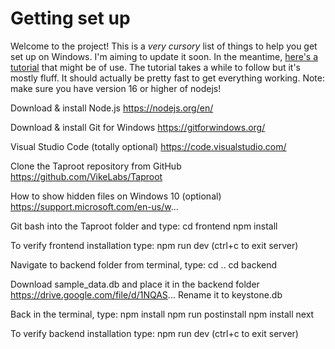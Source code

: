 # Getting set up
Welcome to the project! This is a _very cursory_ list of things to help you get set up on Windows. I'm aiming to update it soon.
In the meantime, [here's a tutorial](https://www.youtube.com/watch?v=ByuS1UjsqbU) that might be of use. The tutorial takes a while to follow but it's mostly fluff. It should actually be pretty fast to get everything working. 
Note: make sure you have version 16 or higher of nodejs!

Download & install Node.js
https://nodejs.org/en/

Download & install Git for Windows
https://gitforwindows.org/

Visual Studio Code (totally optional)
https://code.visualstudio.com/

Clone the Taproot repository from GitHub
https://github.com/VikeLabs/Taproot

How to show hidden files on Windows 10 (optional)
https://support.microsoft.com/en-us/w...

Git bash into the Taproot folder and type:
cd frontend
npm install

To verify frontend installation type:
npm run dev
(ctrl+c to exit server)

Navigate to backend folder from terminal, type:
cd ..
cd backend

Download sample_data.db and place it in the backend folder
https://drive.google.com/file/d/1NQAS...
Rename it to keystone.db

Back in the terminal, type:
npm install
npm run postinstall
npm install next

To verify backend installation type:
npm run dev
(ctrl+c to exit server)